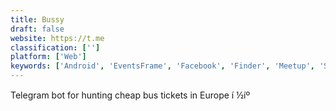 ```yaml
---
title: Bussy
draft: false 
website: https://t.me
classification: ['']
platform: ['Web']
keywords: ['Android', 'EventsFrame', 'Facebook', 'Finder', 'Meetup', 'SketchPoints', 'SplitTiks', 'TickPick', 'TicketHarbor', 'Vrixe', 'iOS']
---
```

Telegram bot for hunting cheap bus tickets in Europe í ½íº